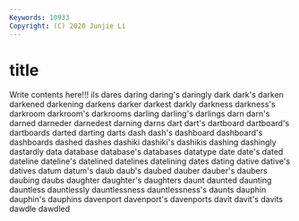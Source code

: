 ```yaml
---
Keywords: 10933
Copyright: (C) 2020 Junjie Li
---
```


# title

Write contents here!!!
ils 
dares 
daring 
daring's 
daringly 
dark 
dark's 
darken 
darkened
darkening 
darkens 
darker 
darkest 
darkly 
darkness 
darkness's 
darkroom 
darkroom's 
darkrooms
darling 
darling's 
darlings 
darn 
darn's 
darned 
darneder 
darnedest 
darning 
darns
dart 
dart's 
dartboard 
dartboard's 
dartboards 
darted 
darting 
darts 
dash 
dash's
dashboard 
dashboard's 
dashboards 
dashed 
dashes 
dashiki 
dashiki's 
dashikis 
dashing 
dashingly
dastardly 
data 
database 
database's 
databases 
datatype 
date 
date's 
dated 
dateline
dateline's 
datelined 
datelines 
datelining 
dates 
dating 
dative 
dative's 
datives 
datum
datum's 
daub 
daub's 
daubed 
dauber 
dauber's 
daubers 
daubing 
daubs 
daughter
daughter's 
daughters 
daunt 
daunted 
daunting 
dauntless 
dauntlessly 
dauntlessness 
dauntlessness's 
daunts
dauphin 
dauphin's 
dauphins 
davenport 
davenport's 
davenports 
davit 
davit's 
davits 
dawdle
dawdled 
